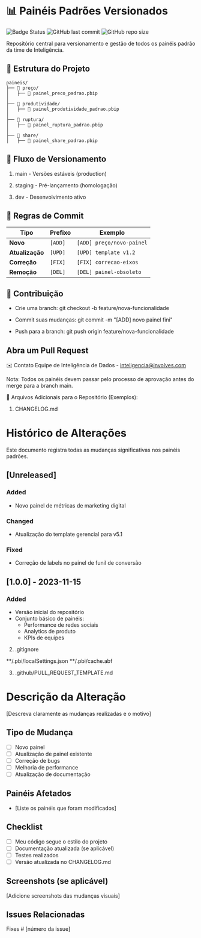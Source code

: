 # 📊 Painéis Padrões Versionados

![Badge Status](https://img.shields.io/badge/status-em%20desenvolvimento-yellow)
![GitHub last commit](https://img.shields.io/github/last-commit/vhenriquean/Versionamento-Power-BI)
![GitHub repo size](https://img.shields.io/github/repo-size/vhenriquean/Versionamento-Power-BI)

Repositório central para versionamento e gestão de todos os painéis padrão da time de Inteligência.

## 📂 Estrutura do Projeto

```
paineis/
├── 📁 preço/
│   ├── 📄 painel_preco_padrao.pbip
│
├── 📁 produtividade/
│   ├── 📄 painel_produtividade_padrao.pbip
│
├── 📁 ruptura/
│   ├── 📄 painel_ruptura_padrao.pbip
│
├── 📁 share/
│   ├── 📄 painel_share_padrao.pbip
```


## 🔄 Fluxo de Versionamento
1. main - Versões estáveis (production)

2. staging - Pré-lançamento (homologação)

3. dev - Desenvolvimento ativo

## 📌 Regras de Commit

| Tipo          | Prefixo  | Exemplo                     |
|---------------|----------|-----------------------------|
| **Novo**      | `[ADD]`  | `[ADD] preço/novo-painel`   |
| **Atualização**| `[UPD]` | `[UPD] template v1.2`       |
| **Correção**  | `[FIX]`  | `[FIX] correcao-eixos`      |
| **Remoção**   | `[DEL]`  | `[DEL] painel-obsoleto`     |

## 🤝 Contribuição

- Crie uma branch: git checkout -b feature/nova-funcionalidade

- Commit suas mudanças: git commit -m "[ADD] novo painel fini"

- Push para a branch: git push origin feature/nova-funcionalidade


## Abra um Pull Request


✉️ Contato
Equipe de Inteligência de Dados - inteligencia@involves.com

Nota: Todos os painéis devem passar pelo processo de aprovação antes do merge para a branch main.


📝 Arquivos Adicionais para o Repositório (Exemplos):

1. CHANGELOG.md
   
# Histórico de Alterações

Este documento registra todas as mudanças significativas nos painéis padrões.

## [Unreleased]
### Added
- Novo painel de métricas de marketing digital

### Changed
- Atualização do template gerencial para v5.1

### Fixed
- Correção de labels no painel de funil de conversão

## [1.0.0] - 2023-11-15
### Added
- Versão inicial do repositório
- Conjunto básico de painéis:
  - Performance de redes sociais
  - Analytics de produto
  - KPIs de equipes

2.  .gitignore

**/.pbi/localSettings.json
**/.pbi/cache.abf

3. .github/PULL_REQUEST_TEMPLATE.md

# Descrição da Alteração

[Descreva claramente as mudanças realizadas e o motivo]

## Tipo de Mudança
- [ ] Novo painel
- [ ] Atualização de painel existente
- [ ] Correção de bugs
- [ ] Melhoria de performance
- [ ] Atualização de documentação

## Painéis Afetados
- [Liste os painéis que foram modificados]

## Checklist
- [ ] Meu código segue o estilo do projeto
- [ ] Documentação atualizada (se aplicável)
- [ ] Testes realizados
- [ ] Versão atualizada no CHANGELOG.md

## Screenshots (se aplicável)
[Adicione screenshots das mudanças visuais]

## Issues Relacionadas
Fixes # [número da issue]
